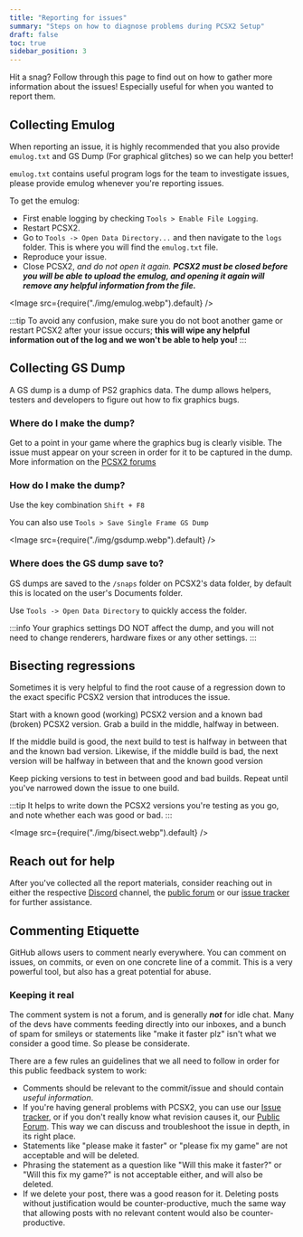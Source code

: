 ```yaml
---
title: "Reporting for issues"
summary: "Steps on how to diagnose problems during PCSX2 Setup"
draft: false
toc: true
sidebar_position: 3
---
```


Hit a snag? Follow through this page to find out on how to gather more information about the issues! Especially useful for when you wanted to report them.

## Collecting Emulog

When reporting an issue, it is highly recommended that you also provide `emulog.txt` and GS Dump (For graphical glitches) so we can help you better!

`emulog.txt` contains useful program logs for the team to investigate issues, please provide emulog whenever you're reporting issues.

To get the emulog:

- First enable logging by checking `Tools > Enable File Logging`.
- Restart PCSX2.
- Go to `Tools -> Open Data Directory...` and then navigate to the `logs` folder. This is where you will find the `emulog.txt` file.
- Reproduce your issue.
- Close PCSX2, _and do not open it again. **PCSX2 must be closed before you will be able to upload the emulog, and opening it again will remove any helpful information from the file.**_

<Image src={require("./img/emulog.webp").default} />

:::tip
To avoid any confusion, make sure you do not boot another game or restart PCSX2 after your issue occurs; **this will wipe any helpful information out of the log and we won't be able to help you!**
:::

## Collecting GS Dump

A GS dump is a dump of PS2 graphics data. The dump allows helpers, testers and developers to figure out how to fix graphics bugs.

### Where do I make the dump?

Get to a point in your game where the graphics bug is clearly visible. The issue must appear on your screen in order for it to be captured in the dump. More information on the [PCSX2 forums](https://forums.pcsx2.net/Thread-How-to-create-a-proper-GS-dump)

### How do I make the dump?

Use the key combination `Shift + F8`

You can also use `Tools > Save Single Frame GS Dump`

<Image src={require("./img/gsdump.webp").default} />

### Where does the GS dump save to?

GS dumps are saved to the `/snaps` folder on PCSX2's data folder, by default this is located on the user's Documents folder.

Use `Tools -> Open Data Directory` to quickly access the folder.

:::info
Your graphics settings DO NOT affect the dump, and you will not need to change renderers, hardware fixes or any other settings.
:::

## Bisecting regressions

Sometimes it is very helpful to find the root cause of a regression down to the exact specific PCSX2 version that introduces the issue.

Start with a known good (working) PCSX2 version and a known bad (broken) PCSX2 version. Grab a build in the middle, halfway in between.

If the middle build is good, the next build to test is halfway in between that and the known bad version. Likewise, if the middle build is bad, the next version will be halfway in between that and the known good version

Keep picking versions to test in between good and bad builds. Repeat until you've narrowed down the issue to one build.

:::tip
It helps to write down the PCSX2 versions you're testing as you go, and note whether each was good or bad.
:::

<Image src={require("./img/bisect.webp").default} />

## Reach out for help

After you've collected all the report materials, consider reaching out in either the respective [Discord](https://www.pcsx2.net/discord) channel, the [public forum](https://forums.pcsx2.net/) or our [issue tracker](https://github.com/PCSX2/pcsx2/issues) for further assistance.

## Commenting Etiquette

GitHub allows users to comment nearly everywhere. You can comment on issues, on commits, or even on one concrete line of a commit. This is a very powerful tool, but also has a great potential for abuse.

### Keeping it real

The comment system is not a forum, and is generally _**not**_ for idle chat. Many of the devs have comments feeding directly into our inboxes, and a bunch of spam for smileys or statements like "make it faster plz" isn't what we consider a good time. So please be considerate.

There are a few rules an guidelines that we all need to follow in order for this public feedback system to work:

- Comments should be relevant to the commit/issue and should contain _useful information_.
- If you're having general problems with PCSX2, you can use our [Issue tracker](https://github.com/PCSX2/pcsx2/issues), or if you don't really know what revision causes it, our [Public Forum](https://forums.pcsx2.net). This way we can discuss and troubleshoot the issue in depth, in its right place.
- Statements like "please make it faster" or "please fix my game" are not acceptable and will be deleted.
- Phrasing the statement as a question like "Will this make it faster?" or "Will this fix my game?" is not acceptable either, and will also be deleted.
- If we delete your post, there was a good reason for it. Deleting posts without justification would be counter-productive, much the same way that allowing posts with no relevant content would also be counter-productive.
